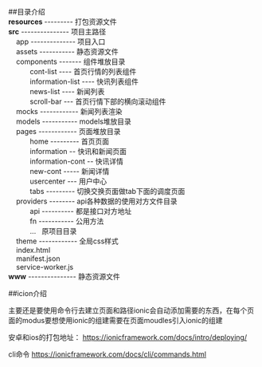 ##目录介绍<br>
<b>resources </b>--------- 打包资源文件 <br>
<b>src</b> --------------- 项目主路径<br>
&nbsp;&nbsp;&nbsp;&nbsp;app -------------- 项目入口<br>
&nbsp;&nbsp;&nbsp;&nbsp;assets ----------- 静态资源文件<br>
&nbsp;&nbsp;&nbsp;&nbsp;components ------- 组件堆放目录<br>
&nbsp;&nbsp;&nbsp;&nbsp;&nbsp;&nbsp;&nbsp;&nbsp;&nbsp;&nbsp;&nbsp;cont-list ---- 首页行情的列表组件<br>
&nbsp;&nbsp;&nbsp;&nbsp;&nbsp;&nbsp;&nbsp;&nbsp;&nbsp;&nbsp;&nbsp;information-list ---- 快讯列表组件<br>
&nbsp;&nbsp;&nbsp;&nbsp;&nbsp;&nbsp;&nbsp;&nbsp;&nbsp;&nbsp;&nbsp;news-list ---- 新闻列表<br>
&nbsp;&nbsp;&nbsp;&nbsp;&nbsp;&nbsp;&nbsp;&nbsp;&nbsp;&nbsp;&nbsp;scroll-bar --- 首页行情下部的横向滚动组件<br>
&nbsp;&nbsp;&nbsp;&nbsp;mocks ------------ 新闻列表渲染<br>
&nbsp;&nbsp;&nbsp;&nbsp;models ----------- models堆放目录<br>
&nbsp;&nbsp;&nbsp;&nbsp;pages ------------ 页面堆放目录<br>
&nbsp;&nbsp;&nbsp;&nbsp;&nbsp;&nbsp;&nbsp;&nbsp;&nbsp;&nbsp;&nbsp;home --------- 首页页面<br>
&nbsp;&nbsp;&nbsp;&nbsp;&nbsp;&nbsp;&nbsp;&nbsp;&nbsp;&nbsp;&nbsp;information -- 快讯和新闻页面<br>
&nbsp;&nbsp;&nbsp;&nbsp;&nbsp;&nbsp;&nbsp;&nbsp;&nbsp;&nbsp;&nbsp;information-cont -- 快讯详情<br>
&nbsp;&nbsp;&nbsp;&nbsp;&nbsp;&nbsp;&nbsp;&nbsp;&nbsp;&nbsp;&nbsp;new-cont ----- 新闻详情<br>
&nbsp;&nbsp;&nbsp;&nbsp;&nbsp;&nbsp;&nbsp;&nbsp;&nbsp;&nbsp;&nbsp;usercenter --- 用户中心<br>
&nbsp;&nbsp;&nbsp;&nbsp;&nbsp;&nbsp;&nbsp;&nbsp;&nbsp;&nbsp;&nbsp;tabs --------- 切换交换页面做tab下面的调度页面<br>
&nbsp;&nbsp;&nbsp;&nbsp;providers -------- api各种数据的使用对方文件目录<br>
&nbsp;&nbsp;&nbsp;&nbsp;&nbsp;&nbsp;&nbsp;&nbsp;&nbsp;&nbsp;&nbsp;api ---------- 都是接口对方地址<br>
&nbsp;&nbsp;&nbsp;&nbsp;&nbsp;&nbsp;&nbsp;&nbsp;&nbsp;&nbsp;&nbsp;fn ----------- 公用方法<br>
&nbsp;&nbsp;&nbsp;&nbsp;&nbsp;&nbsp;&nbsp;&nbsp;&nbsp;&nbsp;&nbsp;...&nbsp;&nbsp; 原项目目录<br>
&nbsp;&nbsp;&nbsp;&nbsp;theme ------------ 全局css样式<br>
&nbsp;&nbsp;&nbsp;&nbsp;index.html<br>
&nbsp;&nbsp;&nbsp;&nbsp;manifest.json<br>
&nbsp;&nbsp;&nbsp;&nbsp;service-worker.js<br>
<b>www</b> --------------- 静态资源文件<br>

##icion介绍

主要还是要使用命令行去建立页面和路径ionic会自动添加需要的东西，在每个页面的modus要想使用ionic的组建需要在页面moudles引入ionic的组建

安卓和ios的打包地址：
https://ionicframework.com/docs/intro/deploying/

cli命令
https://ionicframework.com/docs/cli/commands.html
